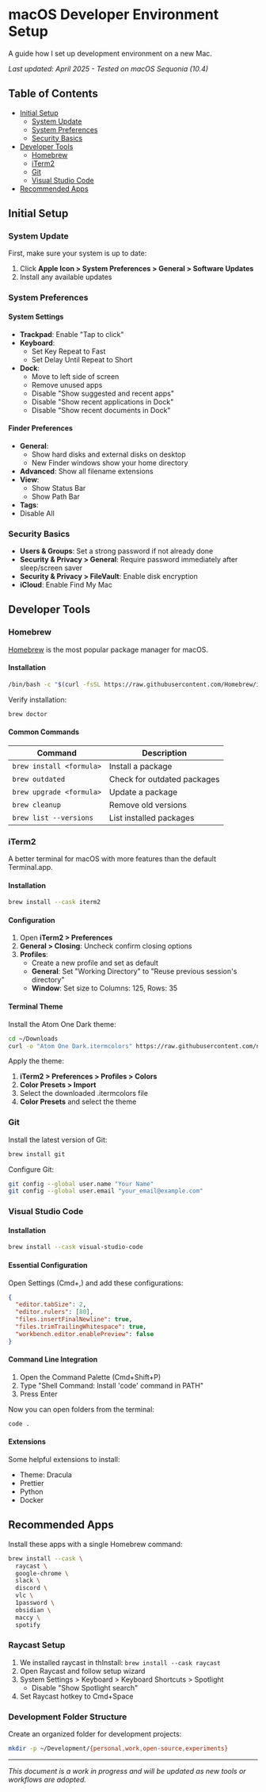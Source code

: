 # macOS Developer Environment Setup

A guide how I set up development environment on a new Mac.

*Last updated: April 2025 - Tested on macOS Sequonia (10.4)*

## Table of Contents

- [Initial Setup](#initial-setup)
  - [System Update](#system-update)
  - [System Preferences](#system-preferences)
  - [Security Basics](#security-basics)
- [Developer Tools](#essential-developer-tools)
  - [Homebrew](#homebrew)
  - [iTerm2](#iterm2)
  - [Git](#git)
  - [Visual Studio Code](#visual-studio-code)
- [Recommended Apps](#recommended-apps)

## Initial Setup

### System Update

First, make sure your system is up to date:
1. Click **Apple Icon > System Preferences > General > Software Updates**
2. Install any available updates

### System Preferences

#### System Settings

- **Trackpad**: Enable "Tap to click"
- **Keyboard**: 
  - Set Key Repeat to Fast
  - Set Delay Until Repeat to Short
- **Dock**: 
  - Move to left side of screen
  - Remove unused apps
  - Disable "Show suggested and recent apps"
  - Disable "Show recent applications in Dock"
  - Disable "Show recent documents in Dock"

#### Finder Preferences

- **General**: 
  - Show hard disks and external disks on desktop
  - New Finder windows show your home directory
- **Advanced**: Show all filename extensions
- **View**: 
  - Show Status Bar
  - Show Path Bar
 - **Tags**:
  - Disable All

### Security Basics

- **Users & Groups**: Set a strong password if not already done
- **Security & Privacy > General**: Require password immediately after sleep/screen saver
- **Security & Privacy > FileVault**: Enable disk encryption
- **iCloud**: Enable Find My Mac

## Developer Tools

### Homebrew

[Homebrew](https://brew.sh/) is the most popular package manager for macOS.

#### Installation

```bash
/bin/bash -c "$(curl -fsSL https://raw.githubusercontent.com/Homebrew/install/HEAD/install.sh)"
```

Verify installation:
```bash
brew doctor
```

#### Common Commands

| Command | Description |
|---------|-------------|
| `brew install <formula>` | Install a package |
| `brew outdated` | Check for outdated packages |
| `brew upgrade <formula>` | Update a package |
| `brew cleanup` | Remove old versions |
| `brew list --versions` | List installed packages |

### iTerm2

A better terminal for macOS with more features than the default Terminal.app.

#### Installation

```bash
brew install --cask iterm2
```

#### Configuration

1. Open **iTerm2 > Preferences**
2. **General > Closing**: Uncheck confirm closing options
3. **Profiles**:
   - Create a new profile and set as default
   - **General**: Set "Working Directory" to "Reuse previous session's directory"
   - **Window**: Set size to Columns: 125, Rows: 35

#### Terminal Theme

Install the Atom One Dark theme:

```bash
cd ~/Downloads
curl -o "Atom One Dark.itermcolors" https://raw.githubusercontent.com/nathanbuchar/atom-one-dark-terminal/master/scheme/iterm/One%20Dark.itermcolors
```

Apply the theme:
1. **iTerm2 > Preferences > Profiles > Colors**
2. **Color Presets > Import**
3. Select the downloaded .itermcolors file
4. **Color Presets** and select the theme

### Git

Install the latest version of Git:

```bash
brew install git
```

Configure Git:

```bash
git config --global user.name "Your Name"
git config --global user.email "your_email@example.com"
```

### Visual Studio Code

#### Installation

```bash
brew install --cask visual-studio-code
```

#### Essential Configuration

Open Settings (Cmd+,) and add these configurations:

```json
{
  "editor.tabSize": 2,
  "editor.rulers": [80],
  "files.insertFinalNewline": true,
  "files.trimTrailingWhitespace": true,
  "workbench.editor.enablePreview": false
}
```

#### Command Line Integration

1. Open the Command Palette (Cmd+Shift+P)
2. Type "Shell Command: Install 'code' command in PATH"
3. Press Enter

Now you can open folders from the terminal:
```bash
code .
```

#### Extensions

Some helpful extensions to install:
- Theme: Dracula
- Prettier
- Python
- Docker

## Recommended Apps

Install these apps with a single Homebrew command:

```bash
brew install --cask \
  raycast \
  google-chrome \
  slack \
  discord \
  vlc \
  1password \
  obsidian \
  maccy \
  spotify
```

### Raycast Setup

1. We installed raycast in thInstall: `brew install --cask raycast`
2. Open Raycast and follow setup wizard
3. System Settings > Keyboard > Keyboard Shortcuts > Spotlight
   - Disable "Show Spotlight search"
4. Set Raycast hotkey to Cmd+Space

### Development Folder Structure

Create an organized folder for development projects:

```bash
mkdir -p ~/Development/{personal,work,open-source,experiments}
```

---

*This document is a work in progress and will be updated as new tools or workflows are adopted.*



